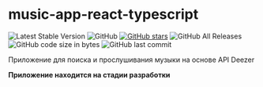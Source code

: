 # music-app-react-typescript   
![Latest Stable Version](https://img.shields.io/github/release/NataliShip/music-app-react-typescript.svg) ![GitHub](https://img.shields.io/github/license/NataliShip/music-app-react-typescript.svg) [![GitHub stars](https://img.shields.io/github/stars/NataliShip/music-app-react-typescript.svg)](https://github.com/NataliShip/music-app-react-typescript/stargazers) ![GitHub All Releases](https://img.shields.io/github/downloads/NataliShip/music-app-react-typescript/total.svg)  ![GitHub code size in bytes](https://img.shields.io/github/languages/code-size/NataliShip/music-app-react-typescript.svg) ![GitHub last commit](https://img.shields.io/github/last-commit/NataliShip/chat-react-redux-websocket.svg)


Приложение для поиска и прослушивания музыки на основе API Deezer

**Приложение находится на стадии разработки**
